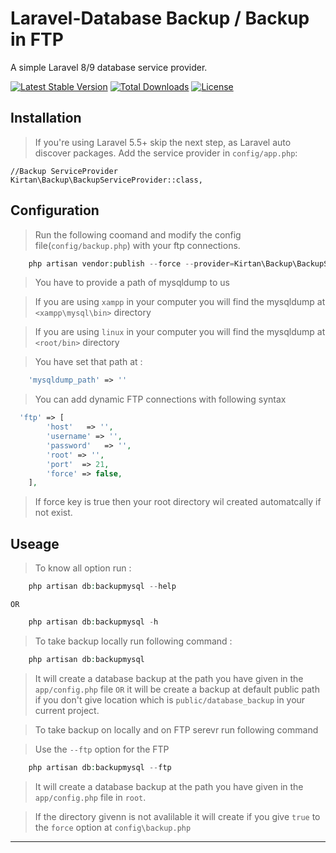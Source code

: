 Laravel-Database Backup / Backup in FTP
===========

A simple Laravel 8/9 database service provider.

[![Latest Stable Version](https://poser.pugx.org/kirtan/backup/v/stable)](https://packagist.org/packages/kirtan/backup)
[![Total Downloads](https://poser.pugx.org/kirtan/backup/downloads)](https://packagist.org/packages/kirtan/backup)
[![License](https://poser.pugx.org/kirtan/backup/license)](https://packagist.org/packages/kirtan/backup)

Installation
------------

> If you're using Laravel 5.5+ skip the next step, as Laravel auto discover packages.
Add the service provider in `config/app.php`:

    //Backup ServiceProvider
    Kirtan\Backup\BackupServiceProvider::class,

Configuration
------------
> Run the following coomand and modify the config file(`config/backup.php`) with your ftp connections.

```php
    php artisan vendor:publish --force --provider=Kirtan\Backup\BackupServiceProvider
```

> You have to provide a path of mysqldump to us

> If you are using `xampp` in your computer you will find the mysqldump at `<xampp\mysql\bin>` directory

> If you are using `linux` in your computer you will find the mysqldump at `<root/bin>` directory

> You have set that path at :
```php
    'mysqldump_path' => ''
```

> You can add dynamic FTP connections with following syntax

```php
  'ftp' => [
        'host'   => '',
        'username' => '',
        'password'   => '',
        'root' => '',
        'port'  => 21,
        'force' => false,
    ],
```

> If force key is true then your root directory wil created automatcally if not exist.

Useage
------------
> To know all option run :

```php
    php artisan db:backupmysql --help
```

`OR`

```php
    php artisan db:backupmysql -h
```            

> To take backup locally run following command : 

```php
    php artisan db:backupmysql
```

> It will create a database backup at the path you have given in the `app/config.php` file `OR` it will be create a backup at default public path if you don't give location which is `public/database_backup` in your current project.

> To take backup on locally and on FTP serevr run following command

> Use the `--ftp` option for the FTP

```php
    php artisan db:backupmysql --ftp
```

> It will create a database backup at the path you have given in the `app/config.php` file in `root`.

> If the directory givenn is not avalilable it will create if you give `true` to the `force` option at `config\backup.php`

--------------

